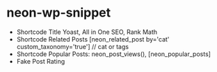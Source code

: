 # neon-wp-snippet

- Shortcode Title Yoast, All in One SEO, Rank Math
- Shortcode Related Posts [neon_related_post by='cat' custom_taxonomy='true'] // cat or tags
- Shortcode Popular Posts: neon_post_views(), [neon_popular_posts]
- Fake Post Rating
